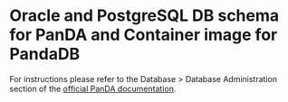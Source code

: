 # Oracle and PostgreSQL DB schema for PanDA and Container image for PandaDB

For instructions please refer to the Database > Database Administration section of the [official PanDA documentation](https://panda-wms.readthedocs.io/en/latest/).
